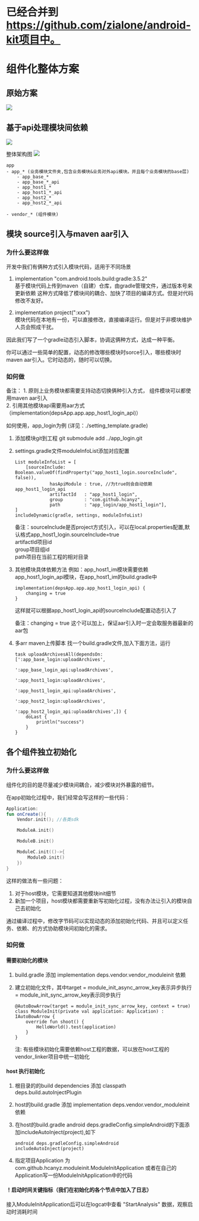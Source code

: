 # 已经合并到 https://github.com/zialone/android-kit项目中。

# 组件化整体方案
## 原始方案
![](./img/api-frame-old.png)


## 基于api处理模块间依赖
![](./img/api-frame-new.png)


整体架构图
![](./img/frame.png)

```
app
- app_* (业务模块文件夹,包含业务模块&业务对外api模块。并且每个业务模块的base层)
    - app_base_*
    - app_base_*_api
    - app_host1_*
    - app_host1_*_api
    - app_host2_*
    - app_host2_*_api

- vendor_* (组件模块)
```

## 模块 source引入与maven aar引入
### 为什么要这样做
开发中我们有俩种方式引入模块代码，适用于不同场景
1. implementation "com.android.tools.build:gradle:3.5.2"   
基于模块代码上传到maven（自建）仓库，由gradle管理文件，通过版本号来更新依赖
这种方式降低了模块间的耦合、加快了项目的编译方式。但是对代码修改不友好。

2. implementation project(":xxx")   
模块代码在本地有一份，可以直接修改，直接编译运行。但是对于非模块维护人员会照成干扰。

因此我们写了一个gradle动态引入脚本，协调这俩种方式，达成一种平衡。

你可以通过一些简单的配置，动态的修改哪些模块时sorce引入，哪些模块时maven aar引入。它时动态的，随时可以切换。


### 如何做
备注：
    1. 原则上业务模块都需要支持动态切换俩种引入方式， 组件模块可以都使用maven aar引入   
    2. 引用其他模块api需要用aar方式（implementation(depsApp.app.app_host1_login_api)）

如何使用，app_login为例 (详见：./setting_template.gradle)
1. 添加模块git到工程 git submodule add ../app_login.git
2. settings.gradle文件moduleInfoList添加对应配置
    ```
    List moduleInfoList = [
        [sourceInclude: Boolean.valueOf(findProperty("app_host1_login.sourceInclude", false)),
                 hasApiModule : true, //为true则会自动依赖app_host1_login_api
                 artifactId   : "app_host1_login",
                 group        : "com.github.hcanyz",
                 path         : "app_login/app_host1_login"],
    ]
    includeDynamic(gradle, settings, moduleInfoList)
    ```
    备注：sourceInclude是否project方式引入，可以在local.properties配置,默认格式app_host1_login.sourceInclude=true   
    artifactId项目id   
    group项目组id   
    path项目在当前工程的相对目录
3. 其他模块具体依赖方法
    例如：app_host1_im模块需要依赖app_host1_login_api模块，在app_host1_im的build.gradle中

    ```
    implementation(depsApp.app.app_host1_login_api) {
        changing = true
    }
    ```
    
    这样就可以根据app_host1_login_api的sourceInclude配置动态引入了
    
    备注：changing = true 这个可以加上，保证aar引入时一定会取服务器最新的aar包
4. 多arr maven上传脚本
    找一个build.gradle文件,加入下面方法，运行
    ```
    task uploadArchivesAll(dependsOn: [':app_base_login:uploadArchives',
                                       ':app_base_login_api:uploadArchives',
                                       ':app_host1_login:uploadArchives',
                                       ':app_host1_login_api:uploadArchives',
                                       ':app_host2_login:uploadArchives',
                                       ':app_host2_login_api:uploadArchives',]) {
        doLast {
            println("success")
        }
    }
    ```

## 各个组件独立初始化
### 为什么要这样做
组件化的目的是尽量减少模块间耦合，减少模块对外暴露的细节。

在app初始化过程中，我们经常会写这样的一些代码：
```kotlin
Application:
fun onCreate(){
    Vendor.init(); //各类sdk

    ModuleA.init()

    ModuleB.init()

    ModuleC.init(()->{
        ModuleD.init()
    })
}
```
这样的做法有一些问题：
1. 对于host模块，它需要知道其他模块init细节
2. 新加一个项目，host模块都需要重新写初始化过程，没有办法让引入的模块自己去初始化

通过编译过程中，修改字节码可以实现动态的添加初始化代码、并且可以定义任务、依赖、的方式协助模块间初始化的需求。

### 如何做
#### 需要初始化的模块
1. build.gradle 添加 implementation deps.vendor.vendor_moduleinit 依赖

2. 建立初始化文件，其中target = module_init_async_arrow_key表示异步执行 = module_init_sync_arrow_key表示同步执行
    ```
    @AutoBowArrow(target = module_init_sync_arrow_key, context = true)
    class ModuleInit(private val application: Application) : IAutoBowArrow {
        override fun shoot() {
            HelloWorld().test(application)
        }
    }
    ```

    注: 有些模块初始化需要依赖host工程的数据，可以放在host工程的vendor_linker项目中统一初始化

#### host 执行初始化
1. 根目录的的build dependencies 添加 classpath deps.build.autoInjectPlugin

2. host的build.gradle 添加 implementation deps.vendor.vendor_moduleinit 依赖

3. 在host的build.gradle  android deps.gradleConfig.simpleAndroid的下面添加includeAutoInject(project),如下
    ```
    android deps.gradleConfig.simpleAndroid
    includeAutoInject(project)
    ```

4. 指定项目Application 为 com.github.hcanyz.moduleinit.ModuleInitApplication
   或者在自己的Application写一份ModuleInitApplication中的代码
       
#### ！启动时间关键指标（我们在初始化的各个节点中加入了日志）
接入ModuleInitApplication后可以在logcat中查看 "StartAnalysis" 数据，观察启动时消耗时间 
